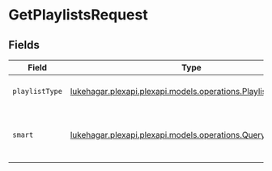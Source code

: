 # GetPlaylistsRequest


## Fields

| Field                                                                                                     | Type                                                                                                      | Required                                                                                                  | Description                                                                                               |
| --------------------------------------------------------------------------------------------------------- | --------------------------------------------------------------------------------------------------------- | --------------------------------------------------------------------------------------------------------- | --------------------------------------------------------------------------------------------------------- |
| `playlistType`                                                                                            | [lukehagar.plexapi.plexapi.models.operations.PlaylistType](../../models/operations/PlaylistType.md)       | :heavy_minus_sign:                                                                                        | limit to a type of playlist.                                                                              |
| `smart`                                                                                                   | [lukehagar.plexapi.plexapi.models.operations.QueryParamSmart](../../models/operations/QueryParamSmart.md) | :heavy_minus_sign:                                                                                        | type of playlists to return (default is all).                                                             |